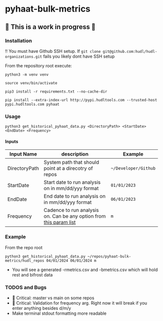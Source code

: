 # pyhaat-bulk-metrics

## :construction: This is a work in progress :construction:

### Installation

:bangbang: You must have Github SSH setup. If `git clone git@github.com:hudl/hudl-organizations.git` fails you likely dont have SSH setup

From the repository root execute:

`python3 -m venv venv`

`source venv/bin/activate`

`pip3 install -r requirements.txt --no-cache-dir`

`pip install --extra-index-url http://pypi.hudltools.com --trusted-host pypi.hudltools.com pyhaat`

### Usage

`python3 get_historical_pyhaat_data.py <DirectoryPath> <StartDate> <EndDate> <Frequency>`

#### Inputs

| Input Name    | description                                                                                                                                               | Example              |
| ------------- | --------------------------------------------------------------------------------------------------------------------------------------------------------- | -------------------- |
| DirectoryPath | System path that should point at a direcotry of repos                                                                                                     | `~/Developer/Github` |
| StartDate     | Start date to run analysis on in mm/dd/yyy format                                                                                                         | `01/01/2023`         |
| EndDate       | End date to run analysis on in mm/dd/yyy format                                                                                                           | `06/01/2023`         |
| Frequency     | Cadence to run analysis on. Can be any option from [this param list](https://pandas.pydata.org/docs/user_guide/timeseries.html#timeseries-offset-aliases) | `m`                  |

### Example

From the repo root

`python3 get_historical_pyhaat_data.py ~/repos/pyhaat-bulk-metrics/hudl_repos 04/01/2024 06/01/2024 m`

- You will see a generated -rmetrics.csv and -bmetrics.csv which will hold rest and bifrost data

### TODOS and Bugs

- :bug: Critical: master vs main on some repos
- :bug: Critical: Validation for frequency arg. Right now it will break if you enter anything besides d/m/y
- Make terminal stdout formatting more readable
